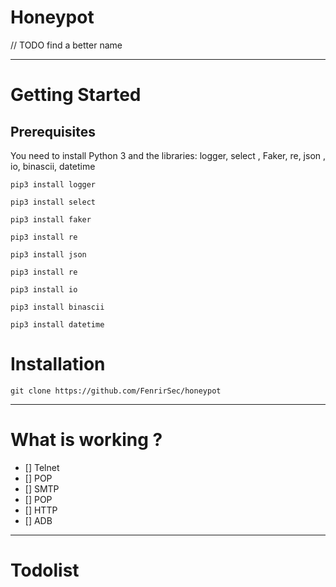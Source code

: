 # Honeypot

// TODO find a better name


---

# Getting Started

## Prerequisites

You need to install Python 3 and the libraries: logger, select , Faker, re, json , io, binascii, datetime

```
pip3 install logger
```
```
pip3 install select
```
```
pip3 install faker
```
```
pip3 install re
```
```
pip3 install json
```
```
pip3 install re
```
```
pip3 install io
```
```
pip3 install binascii
```
```
pip3 install datetime
```

 
# Installation

```
git clone https://github.com/FenrirSec/honeypot
```


---

# What is working ?

- [] Telnet
- [] POP
- [] SMTP
- [] POP
- [] HTTP
- [] ADB



---

# Todolist
